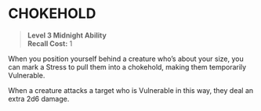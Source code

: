 # CHOKEHOLD

> **Level 3 Midnight Ability**  
> **Recall Cost:** 1

When you position yourself behind a creature who’s about your size, you can mark a Stress to pull them into a chokehold, making them temporarily Vulnerable.

When a creature attacks a target who is Vulnerable in this way, they deal an extra 2d6 damage.
